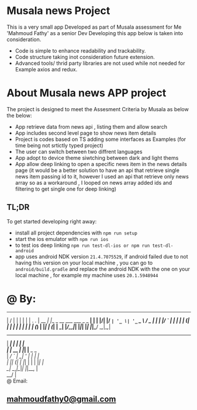# Musala news Project
This is a very small app Developed as part of Musala assessment for Me 'Mahmoud Fathy' as a senior Dev
Developing this app below is taken into consideration.
* Code is simple to enhance readability and trackability.
* Code structure taking inot consideration future extension.
* Advanced tools/ thrid party libraries are not used while not needed for Example axios and redux.

# About Musala news APP  project
The project is designed to meet the Assesment Criteria by Musala as below the below:
* App retrieve data from news api , listing them and allow search
* App includes second level page to show news item details
* Project is codes based on TS adding some interfaces as Examples (for time being not srtictly typed project)
* The user can switch between two diffrent languages
* App adopt to device theme siwtching between dark and light thems
* App allow deep linking to open a specific news item in the news details page (it would be a better solution to have an api that retrieve single news item passing id to it, however I used an api that retrieve only news array so as a workaround , I looped on news array added ids and filtering to get single one for deep linking)
## TL;DR

To get started developing right away:

* install all project dependencies with `npm run setup`
* start the ios emulator with `npm run ios`
* to test ios deep linking `npm run test-dl-ios or npm run test-dl-android`
* app uses android NDK version `21.4.7075529`, if android failed due to not having this version on your local machine , you can go to `android/build.gradle` and replace the android NDK with the one on your local machine , for example my machine uses `20.1.5948944`


# @ By:
___  ___      _                               _  
|  \/  |     | |                             | | 
| .  . | __ _| |__  _ __ ___   ___  _   _  __| | 
| |\/| |/ _` | '_ \| '_ ` _ \ / _ \| | | |/ _` | 
| |  | | (_| | | | | | | | | | (_) | |_| | (_| | 
\_|  |_/\__,_|_| |_|_| |_| |_|\___/ \__,_|\__,_| 
                                                 
                                                 
   ______    _   _                               
   |  ___|  | | | |                              
   | |_ __ _| |_| |__  _   _                     
   |  _/ _` | __| '_ \| | | |                    
   | || (_| | |_| | | | |_| |                    
   \_| \__,_|\__|_| |_|\__, |                    
                        __/ |                    
@ Email:
## mahmoudfathy0@gmail.com
